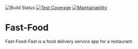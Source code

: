![Build Status](https://travis-ci.org/akolliy1/Fast-Food.svg?branch=master) [![Test Coverage](https://api.codeclimate.com/v1/badges/33a9b335417f0b2cee31/test_coverage)](https://codeclimate.com/github/akolliy1/Fast-Food/test_coverage)
[![Maintainability](https://api.codeclimate.com/v1/badges/33a9b335417f0b2cee31/maintainability)](https://codeclimate.com/github/akolliy1/Fast-Food/maintainability)

# Fast-Food
Fast-Food-Fast​ is a food delivery service app for a restaurant.  

